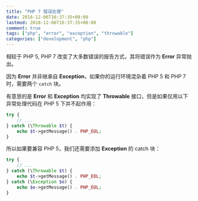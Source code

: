 ```yaml
---
title: "PHP 7 错误处理"
date: 2018-12-06T16:37:35+08:00
lastmod: 2018-12-06T16:37:35+08:00
comment: true
tags: ["php", "error", "exception", "throwable"]
categories: ["development", "php"]
---
```


相较于 PHP 5, PHP 7 改变了大多数错误的报告方式，其将错误作为 **Error** 异常抛出。

因为 **Error** 并非继承自 **Exception**，如果你的运行环境混杂着 PHP 5 和 PHP 7 时，需要两个 `catch` 块。

有意思的是 **Error** 和 **Exception** 均实现了 **Throwable** 接口，但是如果仅用以下异常处理代码在 PHP 5 下并不起作用：

```php
try {
    // ...
} catch (\Throwable $t) {
    echo $t->getMessage() . PHP_EOL;
}
```

所以如果要兼容 PHP 5，我们还需要添加 **Exception** 的 catch 块：
<!--more-->

```php
try {
    // ...
} catch (\Throwable $t) {
    echo $t->getMessage() . PHP_EOL;
} catch (\Exception $e) {
    echo $e->getMessage() . PHP_EOL;
}
```
